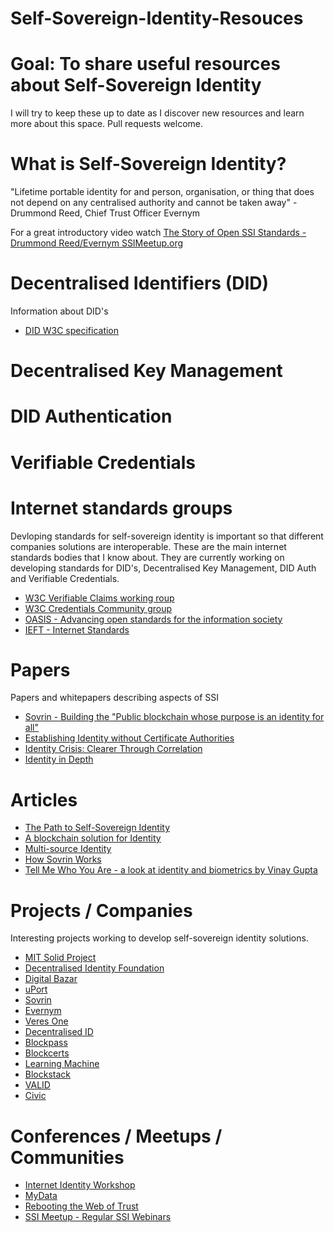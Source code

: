 # Self-Sovereign-Identity-Resouces

# Goal: To share useful resources about Self-Sovereign Identity

I will try to keep these up to date as I discover new resources and learn more about this space. Pull requests welcome.

# What is Self-Sovereign Identity?
"Lifetime portable identity for and person, organisation, or thing that does not depend on any centralised authority and cannot be taken away" - Drummond Reed, Chief Trust Officer Evernym 

For a great introductory video watch [The Story of Open SSI Standards - Drummond Reed/Evernym SSIMeetup.org](https://www.youtube.com/watch?v=RllH91rcFdE)

# Decentralised Identifiers (DID)
Information about DID's
* [DID W3C specification](https://w3c-ccg.github.io/did-spec/)

# Decentralised Key Management

# DID Authentication

# Verifiable Credentials

# Internet standards groups 
Devloping standards for self-sovereign identity is important so that different companies solutions are interoperable. These are the main internet standards bodies that I know about. They are currently working on developing standards for DID's, Decentralised Key Management, DID Auth and Verifiable Credentials.
* [W3C Verifiable Claims working roup](https://www.w3.org/2017/vc/WG/)
* [W3C Credentials Community group](https://www.w3.org/community/credentials/)
* [OASIS - Advancing open standards for the information society](https://www.oasis-open.org/)
* [IEFT - Internet Standards](https://www.ietf.org/standards/)

# Papers
Papers and whitepapers describing aspects of SSI
* [Sovrin - Building the "Public blockchain whose purpose is an identity for all"](https://sovrin.org/wp-content/uploads/Sovrin-Protocol-and-Token-White-Paper.pdf)
* [Establishing Identity without Certificate Authorities](http://irl.cs.ucla.edu/~yingdi/pub/papers/Ellison-OldFriend-USENIX-Security-1996.pdf)
* [Identity Crisis: Clearer Through Correlation](https://github.com/WebOfTrustInfo/ID2020DesignWorkshop/blob/master/draft-documents/identity-crisis.md)
* [Identity in Depth](https://www.r3.com/wp-content/uploads/2017/06/Identity_indepth_r3.pdf)

# Articles
* [The Path to Self-Sovereign Identity](http://www.lifewithalacrity.com/2016/04/the-path-to-self-soverereign-identity.html)
* [A blockchain solution for Identity](https://medium.com/humanizing-the-singularity/a-blockchain-solution-for-identity-51fbcae94caa)
* [Multi-source Identity](http://www.windley.com/archives/2018/05/multi-source_identity.shtml)
* [How Sovrin Works](https://blog.sovrin.org/how-sovrin-works-a1dff156c68e)
* [Tell Me Who You Are - a look at identity and biometrics by Vinay Gupta](https://medium.com/humanizing-the-singularity/part-i-are-you-sure-you-exist-we-are-5cfe13ab488c)

# Projects / Companies
Interesting projects working to develop self-sovereign identity solutions.

* [MIT Solid Project](https://solid.mit.edu/)
* [Decentralised Identity Foundation](http://identity.foundation/)
* [Digital Bazar](https://digitalbazaar.com/)
* [uPort](https://www.uport.me/)
* [Sovrin](https://sovrin.org/)
* [Evernym](https://www.evernym.com/)
* [Veres One](https://veres.one/)
* [Decentralised ID](https://decentralized.id/)
* [Blockpass](https://blockpass.org/)
* [Blockcerts](https://www.blockcerts.org/)
* [Learning Machine](https://www.learningmachine.com/)
* [Blockstack](https://blockstack.org/)
* [VALID](https://valid.global/)
* [Civic](https://www.civic.com/)

# Conferences / Meetups / Communities

* [Internet Identity Workshop](https://www.internetidentityworkshop.com/)
* [MyData](https://mydata2018.org/)
* [Rebooting the Web of Trust](http://www.weboftrust.info/index.html)
* [SSI Meetup - Regular SSI Webinars](http://ssimeetup.org/)

